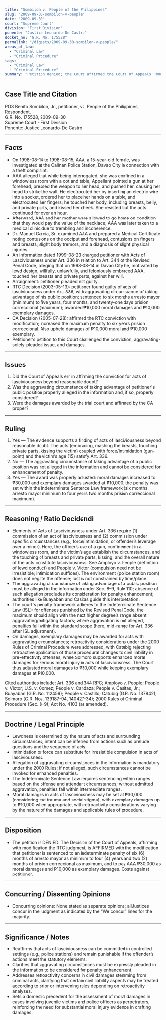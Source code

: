 ```yaml
---
title: "Sombilon v. People of the Philippines"
slug: "2009-09-30-sombilon-v-people"
date: "2009-09-30"
court: "Supreme Court"
division: "First Division"
ponente: "Justice Leonardo-De Castro"
docket_no: "G.R. No. 175528"
permalink: "/digests/2009-09-30-sombilon-v-people/"
areas_of_law:
  - "Criminal Law"
  - "Criminal Procedure"
tags:
  - "Criminal Law"
  - "Criminal Procedure"
summary: "Petition denied; the Court affirmed the Court of Appeals’ modified conviction for acts of lasciviousness, with penalties adjusted under the Indeterminate Sentence Law and damages increased."
---
```


## Case Title and Citation
PO3 Benito Sombilon, Jr., petitioner, vs. People of the Philippines, Respondent.  
G.R. No. 175528, 2009-09-30  
Supreme Court - First Division  
Ponente: Justice Leonardo-De Castro

---

## Facts
- On 1998-08-14 to 1998-08-15, AAA, a 15-year-old female, was investigated at the Calinan Police Station, Davao City in connection with a theft complaint.  
- AAA alleged that while being interrogated, she was confined in a windowless room with a cot and table; Appellant pointed a gun at her forehead, pressed the weapon to her head, and pushed her, causing her head to strike the wall. He electrocuted her by inserting an electric wire into a socket, ordered her to place her hands on a table, and electrocuted her fingers; he touched her body, including breasts, belly, and private parts, and kissed her cheek. She resisted but the acts continued for over an hour.  
- Afterward, AAA and her mother were allowed to go home on condition that they would pay the value of the necklace; AAA was later taken to a medical clinic due to trembling and incoherence.  
- Dr. Manuel Garcia, Sr. examined AAA and prepared a Medical Certificate noting contusions on the occiput and forehead, contusions on fingers and breasts, slight body tremors, and a diagnosis of slight physical injuries.  
- An Information dated 1999-08-23 charged petitioner with Acts of Lasciviousness under Art. 336 in relation to Art. 344 of the Revised Penal Code, alleging that on 1998-08-14 in Davao City he, motivated by lewd design, willfully, unlawfully, and feloniously embraced AAA, touched her breasts and private parts, against her will.  
- Arraignment: petitioner pleaded not guilty.  
- RTC Decision (2003-05-13): petitioner found guilty of acts of lasciviousness under Art. 336, with aggravating circumstance of taking advantage of his public position; sentenced to six months arresto mayor (minimum) to five years, four months, and twenty-one days prision correccional (maximum); awarded ₱10,000 moral damages and ₱10,000 exemplary damages.  
- CA Decision (2005-07-28): affirmed the RTC conviction with modification; increased the maximum penalty to six years prision correccional. Also upheld damages of ₱10,000 moral and ₱10,000 exemplary.  
- Petitioner’s petition to this Court challenged the conviction, aggravating-solely-pleaded issue, and damages.

---

## Issues
1. Did the Court of Appeals err in affirming the conviction for acts of lasciviousness beyond reasonable doubt?  
2. Was the aggravating circumstance of taking advantage of petitioner's public position properly alleged in the information and, if so, properly considered?  
3. Were the damages awarded by the trial court and affirmed by the CA proper?

---

## Ruling
1. Yes — The evidence supports a finding of acts of lasciviousness beyond reasonable doubt. The acts (embracing, mashing the breasts, touching private parts, kissing the victim) coupled with force/intimidation (gun-point) and the victim’s age (15) satisfy Art. 336.  
2. No — The aggravating circumstance of taking advantage of a public position was not alleged in the information and cannot be considered for enhancement of penalty.  
3. Yes — The award was properly adjusted: moral damages increased to ₱30,000 and exemplary damages awarded at ₱10,000; the penalty was set within the Indeterminate Sentence Law framework (six months arresto mayor minimum to four years two months prision correccional maximum).

---

## Reasoning / Ratio Decidendi
- Elements of Acts of Lasciviousness under Art. 336 require (1) commission of an act of lasciviousness and (2) commission under specific circumstances (e.g., force/intimidation, or offender’s leverage over a minor). Here, the officer’s use of a gun, confinement in a windowless room, and the victim’s age establish the circumstances, and the touching of breasts and private parts, kissing, and the overall nature of the acts constitute lasciviousness. See Amployo v. People (definition of lewd conduct) and People v. Victor (compulsion need not be irresistible; intimidation suffices). The environment (police station room) does not negate the offense; lust is not constrained by time/place.  
- The aggravating circumstance of taking advantage of a public position must be alleged in the information under Sec. 8–9, Rule 110; absence of such allegation precludes its consideration for penalty enhancement; authorities like Buayaban and Casitas guide this interpretation.  
- The court's penalty framework adheres to the Indeterminate Sentence Law (ISL): for offenses punished by the Revised Penal Code, the maximum should align with the next higher degree’s range absent aggravating/mitigating factors; where aggravation is not alleged, penalties fall within the standard scope (here, mid-range for Art. 336 after ISL adjustment).  
- On damages, exemplary damages may be awarded for acts with aggravating circumstances; retroactivity considerations under the 2000 Rules of Criminal Procedure were addressed, with Catubig rejecting retroactive application of those procedural changes to civil liability in pre-effectivity offenses, while Solmoro supports enhanced moral damages for serious moral injury in acts of lasciviousness. The Court thus adjusted moral damages to ₱30,000 while keeping exemplary damages at ₱10,000.

Cited authorities include: Art. 336 and 344 RPC; Amployo v. People; People v. Victor; U.S. v. Gomez; People v. Candaza; People v. Casitas, Jr.; Buayaban (G.R. No. 112459); People v. Castillo; Catubig (G.R. No. 137842); Solmoro (G.R. Nos. 139187-94, 140427-34); 2000 Rules of Criminal Procedure (Sec. 8–9); Act No. 4103 (as amended).

---

## Doctrine / Legal Principle
- Lewdness is determined by the nature of acts and surrounding circumstances; intent can be inferred from actions such as prelude questions and the sequence of acts.  
- Intimidation or force can substitute for irresistible compulsion in acts of lasciviousness.  
- Allegation of aggravating circumstances in the information is mandatory under the 2000 Rules; if not alleged, such circumstances cannot be invoked for enhanced penalties.  
- The Indeterminate Sentence Law requires sentencing within ranges based on the offense and attendant circumstances; without admitted aggravation, penalties fall within intermediate ranges.  
- Moral damages in acts of lasciviousness may be set at ₱30,000 (considering the trauma and social stigma), with exemplary damages up to ₱10,000 when appropriate, with retroactivity considerations varying by the nature of the damages and applicable rules of procedure.

---

## Disposition
- The petition is DENIED. The Decision of the Court of Appeals, affirming with modification the RTC judgment, is AFFIRMED with the modification that petitioner is sentenced to an indeterminate penalty of six (6) months of arresto mayor as minimum to four (4) years and two (2) months of prision correccional as maximum, and to pay AAA ₱30,000 as moral damages and ₱10,000 as exemplary damages. Costs against petitioner.

---

## Concurring / Dissenting Opinions
- Concurring opinions: None stated as separate opinions; allJustices concur in the judgment as indicated by the “We concur” lines for the majority.

---

## Significance / Notes
- Reaffirms that acts of lasciviousness can be committed in controlled settings (e.g., police stations) and remain punishable if the offender’s actions meet the statutory elements.  
- Clarifies that aggravating circumstances must be expressly pleaded in the information to be considered for penalty enhancement.  
- Addresses retroactivity concerns in civil damages stemming from criminal acts, clarifying that certain civil liability aspects may be treated according to prior or intervening rules depending on retroactivity analyses.  
- Sets a domestic precedent for the assessment of moral damages in cases involving juvenile victims and police officers as perpetrators, reinforcing the need for substantial moral injury evidence in crafting damages.